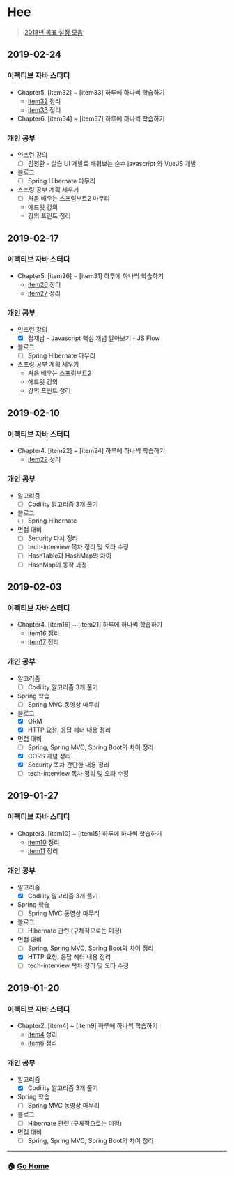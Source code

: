 # Hee

> [2018년 목표 설정 모음](/hee/2018-goals.md)

## 2019-02-24
### 이펙티브 자바 스터디 
- Chapter5. [item32] ~ [item33] 하루에 하나씩 학습하기 
    - [item32](/EffectiveJava3E/chapter05/item32.md) 정리 
    - [item33](/EffectiveJava3E/chapter05/item33.md) 정리 
- Chapter6. [item34] ~ [item37] 하루에 하나씩 학습하기 
    
### 개인 공부 
- 인프런 강의
  - [ ] 김정환 - 실습 UI 개발로 배워보는 순수 javascript 와 VueJS 개발
- 블로그
  - [ ] Spring Hibernate 마무리 
- 스프링 공부 계획 세우기 
  - [ ] 처음 배우는 스프링부트2 마무리
  - 에드윗 강의 
  - 강의 프린트 정리 

## 2019-02-17
### 이펙티브 자바 스터디 
- Chapter5. [item26] ~ [item31] 하루에 하나씩 학습하기 
    - [item26](/EffectiveJava3E/chapter05/item26.md) 정리 
    - [item27](/EffectiveJava3E/chapter05/item27.md) 정리 

### 개인 공부 
- 인프런 강의
  - [x] 정재남 - Javascript 핵심 개념 알아보기 - JS Flow
- 블로그
  - [ ] Spring Hibernate 마무리 
- 스프링 공부 계획 세우기 
  - 처음 배우는 스프링부트2 
  - 에드윗 강의 
  - 강의 프린트 정리 
  
## 2019-02-10
### 이펙티브 자바 스터디 
- Chapter4. [item22] ~ [item24] 하루에 하나씩 학습하기 
    - [item22](/EffectiveJava3E/chapter04/item22.md) 정리 

### 개인 공부 
- 알고리즘 
  - [ ] Codility 알고리즘 3개 풀기 
- 블로그
  - [ ] Spring Hibernate
- 면접 대비 
  - [ ] Security 다시 정리 
  - [ ] tech-interview 목차 정리 및 오타 수정 
  - [ ] HashTable과 HashMap의 차이 
  - [ ] HashMap의 동작 과정

## 2019-02-03
### 이펙티브 자바 스터디 
- Chapter4. [item16] ~ [item21] 하루에 하나씩 학습하기 
    - [item16](/EffectiveJava3E/chapter04/item16.md) 정리 
    - [item17](/EffectiveJava3E/chapter04/item17.md) 정리 

### 개인 공부 
- 알고리즘 
  - [ ] Codility 알고리즘 3개 풀기 
- Spring 학습 
  - [ ] Spring MVC 동영상 마무리
- 블로그
  - [x] ORM
  - [x] HTTP 요청, 응답 헤더 내용 정리 
- 면접 대비 
  - [ ] Spring, Spring MVC, Spring Boot의 차이 정리 
  - [x] CORS 개념 정리 
  - [x] Security 목차 간단한 내용 정리
  - [ ] tech-interview 목차 정리 및 오타 수정 

## 2019-01-27
### 이펙티브 자바 스터디 
- Chapter3. [item10] ~ [item15] 하루에 하나씩 학습하기 
    - [item10](/EffectiveJava3E/chapter03/item10.md) 정리 
    - [item11](/EffectiveJava3E/chapter03/item11.md) 정리 

### 개인 공부 
- 알고리즘 
  - [x] Codility 알고리즘 3개 풀기 
- Spring 학습 
  - [ ] Spring MVC 동영상 마무리
- 블로그
  - [ ] Hibernate 관련 (구체적으로는 미정) 
- 면접 대비 
  - [ ] Spring, Spring MVC, Spring Boot의 차이 정리 
  - [x] HTTP 요청, 응답 헤더 내용 정리 
  - [ ] tech-interview 목차 정리 및 오타 수정 

## 2019-01-20
### 이펙티브 자바 스터디 
- Chapter2. [item4] ~ [item9] 하루에 하나씩 학습하기 
  - [item4](/EffectiveJava3E/chapter02/item04.md) 정리 
  - [item6](/EffectiveJava3E/chapter03/item06.md) 정리 
  
### 개인 공부
- 알고리즘 
    - [x] Codility 알고리즘 3개 풀기 
- Spring 학습 
    - [ ] Spring MVC 동영상 마무리
- 블로그
    - [ ] Hibernate 관련 (구체적으로는 미정) 
- 면접 대비 
    - [ ] Spring, Spring MVC, Spring Boot의 차이 정리 

---

### :house: [Go Home](https://github.com/WeareSoft/WWL)
